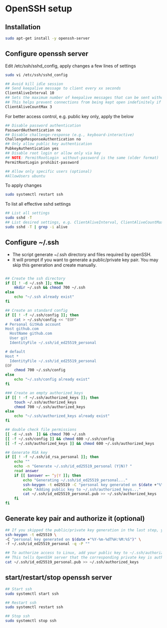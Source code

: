 # OpenSSH setup

## Installation

```bash
sudo apt-get install -y openssh-server
```

## Configure openssh server

Edit /etc/ssh/sshd_config, apply changes a few lines of settings

```bash
sudo vi /etc/ssh/sshd_config
```

```bash
## Avoid kill idle session
## Send keepalive message to client every xx seconds
ClientAliveInterval 10
## Sets the maximum number of keepalive messages that can be sent without a response from the client before the connection is terminated.
## This helps prevent connections from being kept open indefinitely if the client is unresponsive.
ClientAliveCountMax 3
```    
  
For better access control, e.g. public key only, apply the below
```bash
## Disable password authentication
PasswordAuthentication no
## Disable challenge-response (e.g., keyboard-interactive)
ChallengeResponseAuthentication no
## Only allow public key authentication
PubkeyAuthentication yes
## Disable root login or allow only via key
## NOTE: PermitRootLogin  without-password is the same (older format)
PermitRootLogin prohibit-password

## Allow only specific users (optional)
#AllowUsers ubuntu
```  

To apply changes

```bash
sudo systemctl restart ssh
```

To list all effective sshd settings

```bash
## List all settings
sudo sshd -T
## List desired settings, e.g. ClientAliveInterval, ClientAliveCountMax, TCPKeepAlive
sudo sshd -T | grep -i alive
```

## Configure ~/.ssh

- The script generate ~/.ssh directory and files required by openSSH.
- It will prompt if you want to generate a public/private key pair. You may skip this generation and create manually.

```bash

## Create the ssh directory
if [[ ! -d ~/.ssh ]]; then
    mkdir ~/.ssh && chmod 700 ~/.ssh
else
    echo "~/.ssh already exist"
fi

## Create an standard config
if [[ ! -f ~/.ssh/config ]]; then
    cat > ~/.ssh/config << "EOF"
# Personal GitHub account
Host github.com
  HostName github.com
  User git
  IdentityFile ~/.ssh/id_ed25519_personal

# default
Host *
  IdentityFile ~/.ssh/id_ed25519_personal
EOF
    chmod 700 ~/.ssh/config
else
    echo "~/.ssh/config already exist"
fi

### Create an empty authorized_keys
if [[ ! -f ~/.ssh/authorized_keys ]]; then
    touch ~/.ssh/authorized_keys
    chmod 700 ~/.ssh/authorized_keys
else
    echo "~/.ssh/authorized_keys already exist"
fi

## double check file permissions
[[ -d ~/.ssh  ]] && chmod 700 ~/.ssh
[[ -f ~/.ssh/config ]] && chmod 600 ~/.ssh/config
[[ -f ~/.ssh/authorized_keys ]] && chmod 600 ~/.ssh/authorized_keys

## Generate RSA key
if [[ ! -f ~/.ssh/id_rsa_personal ]]; then
    echo ""
    echo -n "Generate ~/.ssh/id_ed25519_personal (Y|N)? "
    read answer
    if [[ $answer =~ ^y|Y ]]; then
        echo "Generating ~/.ssh/id_ed25519_personal..."
        ssh-keygen -t ed25519 -C "personal key generated on $(date +"%Y-%m-%dT%H:%M:%S")" -f ~/.ssh/id_ed25519_personal -q -P ""
        echo "Adding public key to ~/.ssh/authorized_keys..."
        cat ~/.ssh/id_ed25519_personal.pub >> ~/.ssh/authorized_keys
    fi
fi
```

## Generate key pair and authorize it (optional)

```bash
## If you skipped the public/private key generation in the last step, you may manually create it.
ssh-keygen -t ed25519 \
-C "personal key generated on $(date +"%Y-%m-%dT%H:%M:%S")" \
-f ~/.ssh/id_ed25519_personal -q -P ""

## To authorize access to Linux, add your public key to ~/.ssh/authorized_keys
## This tells OpenSSH server that the corresponding private key is authorized to access the Linux
cat ~/.ssh/id_ed25519_personal.pub >> ~/.ssh/authorized_keys
```

## start/restart/stop openssh server

```bash
## Start ssh
sudo systemctl start ssh

## Restart ssh
sudo systemctl restart ssh

## Stop ssh
sudo systemctl stop ssh
```
